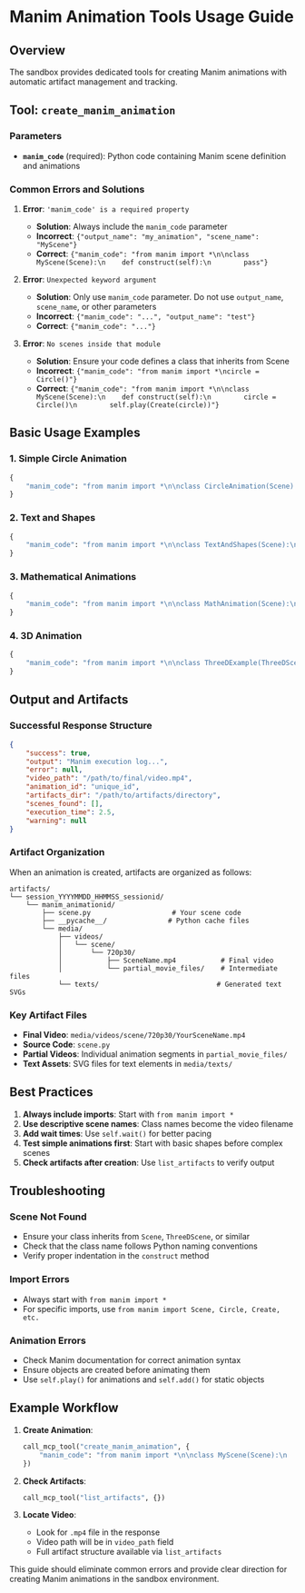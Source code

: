 # Manim Animation Tools Usage Guide

## Overview
The sandbox provides dedicated tools for creating Manim animations with automatic artifact management and tracking.

## Tool: `create_manim_animation`

### Parameters
- **`manim_code`** (required): Python code containing Manim scene definition and animations

### Common Errors and Solutions

1. **Error**: `'manim_code' is a required property`
   - **Solution**: Always include the `manim_code` parameter
   - **Incorrect**: `{"output_name": "my_animation", "scene_name": "MyScene"}`
   - **Correct**: `{"manim_code": "from manim import *\n\nclass MyScene(Scene):\n    def construct(self):\n        pass"}`

2. **Error**: `Unexpected keyword argument`
   - **Solution**: Only use `manim_code` parameter. Do not use `output_name`, `scene_name`, or other parameters
   - **Incorrect**: `{"manim_code": "...", "output_name": "test"}`
   - **Correct**: `{"manim_code": "..."}`

3. **Error**: `No scenes inside that module`
   - **Solution**: Ensure your code defines a class that inherits from Scene
   - **Incorrect**: `{"manim_code": "from manim import *\ncircle = Circle()"}`
   - **Correct**: `{"manim_code": "from manim import *\n\nclass MyScene(Scene):\n    def construct(self):\n        circle = Circle()\n        self.play(Create(circle))"}`

## Basic Usage Examples

### 1. Simple Circle Animation
```python
{
    "manim_code": "from manim import *\n\nclass CircleAnimation(Scene):\n    def construct(self):\n        circle = Circle(radius=2, color=BLUE)\n        self.play(Create(circle))\n        self.play(circle.animate.set_color(RED))\n        self.wait(1)"
}
```

### 2. Text and Shapes
```python
{
    "manim_code": "from manim import *\n\nclass TextAndShapes(Scene):\n    def construct(self):\n        title = Text('Hello Manim!', font_size=48)\n        square = Square(side_length=3, color=GREEN)\n        \n        self.play(Write(title))\n        self.play(title.animate.to_edge(UP))\n        self.play(Create(square))\n        self.play(square.animate.rotate(PI/4))\n        self.wait(2)"
}
```

### 3. Mathematical Animations
```python
{
    "manim_code": "from manim import *\n\nclass MathAnimation(Scene):\n    def construct(self):\n        equation = MathTex(r'e^{i\\pi} + 1 = 0')\n        self.play(Write(equation))\n        self.play(equation.animate.scale(2))\n        self.wait(1)\n        \n        # Transform to another equation\n        new_eq = MathTex(r'\\frac{d}{dx}x^2 = 2x')\n        self.play(Transform(equation, new_eq))\n        self.wait(2)"
}
```

### 4. 3D Animation
```python
{
    "manim_code": "from manim import *\n\nclass ThreeDExample(ThreeDScene):\n    def construct(self):\n        axes = ThreeDAxes()\n        cube = Cube(side_length=2, color=BLUE)\n        \n        self.set_camera_orientation(phi=75 * DEGREES, theta=30 * DEGREES)\n        self.play(Create(axes))\n        self.play(Create(cube))\n        self.play(Rotate(cube, angle=PI, axis=UP))\n        self.wait(2)"
}
```

## Output and Artifacts

### Successful Response Structure
```json
{
    "success": true,
    "output": "Manim execution log...",
    "error": null,
    "video_path": "/path/to/final/video.mp4",
    "animation_id": "unique_id",
    "artifacts_dir": "/path/to/artifacts/directory",
    "scenes_found": [],
    "execution_time": 2.5,
    "warning": null
}
```

### Artifact Organization
When an animation is created, artifacts are organized as follows:
```
artifacts/
└── session_YYYYMMDD_HHMMSS_sessionid/
    └── manim_animationid/
        ├── scene.py                    # Your scene code
        ├── __pycache__/               # Python cache files
        └── media/
            ├── videos/
            │   └── scene/
            │       └── 720p30/
            │           ├── SceneName.mp4           # Final video
            │           └── partial_movie_files/    # Intermediate files
            └── texts/                             # Generated text SVGs
```

### Key Artifact Files
- **Final Video**: `media/videos/scene/720p30/YourSceneName.mp4`
- **Source Code**: `scene.py`
- **Partial Videos**: Individual animation segments in `partial_movie_files/`
- **Text Assets**: SVG files for text elements in `media/texts/`

## Best Practices

1. **Always include imports**: Start with `from manim import *`
2. **Use descriptive scene names**: Class names become the video filename
3. **Add wait times**: Use `self.wait()` for better pacing
4. **Test simple animations first**: Start with basic shapes before complex scenes
5. **Check artifacts after creation**: Use `list_artifacts` to verify output

## Troubleshooting

### Scene Not Found
- Ensure your class inherits from `Scene`, `ThreeDScene`, or similar
- Check that the class name follows Python naming conventions
- Verify proper indentation in the `construct` method

### Import Errors
- Always start with `from manim import *`
- For specific imports, use `from manim import Scene, Circle, Create, etc.`

### Animation Errors
- Check Manim documentation for correct animation syntax
- Ensure objects are created before animating them
- Use `self.play()` for animations and `self.add()` for static objects

## Example Workflow

1. **Create Animation**:
   ```python
   call_mcp_tool("create_manim_animation", {
       "manim_code": "from manim import *\n\nclass MyScene(Scene):\n    def construct(self):\n        circle = Circle()\n        self.play(Create(circle))"
   })
   ```

2. **Check Artifacts**:
   ```python
   call_mcp_tool("list_artifacts", {})
   ```

3. **Locate Video**:
   - Look for `.mp4` file in the response
   - Video path will be in `video_path` field
   - Full artifact structure available via `list_artifacts`

This guide should eliminate common errors and provide clear direction for creating Manim animations in the sandbox environment.

